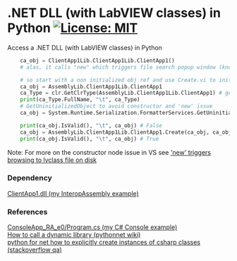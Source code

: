# .NET DLL (with LabVIEW classes) in Python [![License: MIT](https://img.shields.io/badge/License-MIT-blue.svg)](https://github.com/etfovac/lv-net-dll-py/blob/master/LICENSE) 
 Access a .NET DLL (with LabVIEW classes) in Python  

``` python 
    ca_obj = ClientApp1Lib.ClientApp1Lib.ClientApp1()  
    # alas, it calls "new" which triggers file search popup window (known LabVIEW class issue)  
```  
``` python
    # so start with a non initialized obj ref and use Create.vi to initialize the LabVIEW class ref
    ca_obj = AssemblyLib.ClientApp1Lib.ClientApp1  
    ca_Type = clr.GetClrType(AssemblyLib.ClientApp1Lib.ClientApp1) # get type  
    print(ca_Type.FullName, "\t", ca_Type)  
    # GetUninitializedObject to avoid constructor and 'new' issue  
    ca_obj = System.Runtime.Serialization.FormatterServices.GetUninitializedObject(ca_Type)  
```  
``` python
    print(ca_obj.IsValid(), "\t", ca_obj) # False
    ca_obj = AssemblyLib.ClientApp1Lib.ClientApp1.Create(ca_obj, ca_obj)
    print(ca_obj.IsValid(), "\t", ca_obj) # True
``` 
Note: For more on the constructor node issue in VS see <a href="https://github.com/etfovac/dll/issues/2#issue-673036198">'new' triggers browsing to lvclass file on disk</a>  

### Dependency
<a href="https://github.com/etfovac/dll/tree/master/InteropAssembly">ClientApp1.dll (my InteropAssembly example)</a>  

### References
<a href="https://github.com/etfovac/dll/blob/master/ConsoleApp_RA_e0/Program.cs">ConsoleApp_RA_e0/Program.cs (my C# Console example)</a>  
<a href="https://github.com/pythonnet/pythonnet/wiki/How-to-call-a-dynamic-library">How to call a dynamic library (pythonnet wiki)</a>   
<a href="https://stackoverflow.com/questions/49942487/python-for-net-how-to-explicitly-create-instances-of-c-sharp-classes-using-dif">python for net how to explicitly create instances of csharp classes (stackoverflow qa)</a>   
